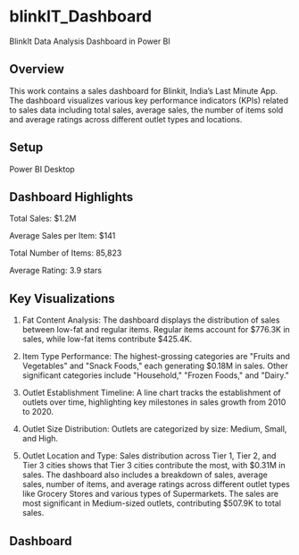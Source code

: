 # blinkIT_Dashboard

BlinkIt Data Analysis Dashboard in Power BI



## Overview
This work contains a sales dashboard for Blinkit, India’s Last Minute App. The dashboard visualizes various key performance indicators (KPIs) related to sales data including total sales, average sales, the number of items sold and average ratings across different outlet types and locations.
## Setup
Power BI Desktop
## Dashboard Highlights

Total Sales: $1.2M

Average Sales per Item: $141

Total Number of Items: 85,823

Average Rating: 3.9 stars
## Key Visualizations

1) Fat Content Analysis: The dashboard displays the distribution of sales between low-fat and regular items. Regular items account for $776.3K in sales, while low-fat items contribute $425.4K.

2) Item Type Performance: The highest-grossing categories are "Fruits and Vegetables" and "Snack Foods," each generating $0.18M in sales. Other significant categories include "Household," "Frozen Foods," and "Dairy."

3) Outlet Establishment Timeline: A line chart tracks the establishment of outlets over time, highlighting key milestones in sales growth from 2010 to 2020.

4) Outlet Size Distribution: Outlets are categorized by size: Medium, Small, and High.

5) Outlet Location and Type: Sales distribution across Tier 1, Tier 2, and Tier 3 cities shows that Tier 3 cities contribute the most, with $0.31M in sales. The dashboard also includes a breakdown of sales, average sales, number of items, and average ratings across different outlet types like Grocery Stores and various types of Supermarkets. The sales are most significant in Medium-sized outlets, contributing $507.9K to total sales.

## Dashboard
